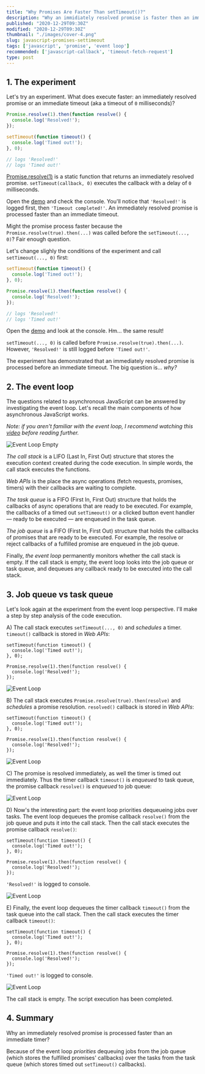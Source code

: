 ```yaml
---
title: "Why Promises Are Faster Than setTimeout()?"
description: "Why an immidiately resolved promise is faster then an immediate timeout?"
published: "2020-12-29T09:30Z"
modified: "2020-12-29T09:30Z"
thumbnail: "./images/cover-4.png"
slug: javascript-promises-settimeout
tags: ['javascript', 'promise', 'event loop']
recommended: ['javascript-callback', 'timeout-fetch-request']
type: post
---
```


## 1. The experiment

Let's try an experiment. What does execute faster: an immediately resolved promise or an immediate timeout (aka a timeout of `0` milliseconds)?  

```javascript
Promise.resolve(1).then(function resolve() {
  console.log('Resolved!');
});

setTimeout(function timeout() {
  console.log('Timed out!');
}, 0);

// logs 'Resolved!'
// logs 'Timed out!'
```

[Promise.resolve(1)](https://developer.mozilla.org/en-US/docs/Web/JavaScript/Reference/Global_Objects/Promise/resolve) is a static function that returns an immediately resolved promise. `setTimeout(callback, 0)` executes the callback with a delay of `0` milliseconds.  

Open the [demo](https://jsitor.com/wJFrt5VCiU) and check the console. You'll notice that `'Resolved!'` is logged first, then `'Timeout completed!'`. An immediately resolved promise is processed faster than an immediate timeout.  

Might the promise process faster because the `Promise.resolve(true).then(...)` was called before the `setTimeout(..., 0)`? Fair enough question.  

Let's change slighly the conditions of the experiment and call `setTimeout(..., 0)` first:

```javascript
setTimeout(function timeout() {
  console.log('Timed out!');
}, 0);

Promise.resolve(1).then(function resolve() {
  console.log('Resolved!');
});

// logs 'Resolved!'
// logs 'Timed out!'
```

Open the [demo](https://jsitor.com/kslO11KZW5) and look at the console. Hm... the same result!

`setTimeout(..., 0)` is called before `Promise.resolve(true).then(...)`. However, `'Resolved!'` is still logged before `'Timed out!'`.  

The experiment has demonstrated that an immediately resolved promise is processed before an immediate timeout. The big question is... *why?* 

## 2. The event loop

The questions related to asynchronous JavaScript can be answered by investigating the event loop. Let's recall the main components of how asynchronous JavaScript works.  

*Note: if you aren't familiar with the event loop, I recommend watching this [video](https://www.youtube.com/watch?v=8aGhZQkoFbQ) before reading further.*  

![Event Loop Empty](./images/Selection_019.png)

*The call stack* is a LIFO (Last In, First Out) structure that stores the execution context created during the code execution. In simple words, the call stack executes the functions.  

*Web APIs* is the place the async operations (fetch requests, promises, timers) with their callbacks are waiting to complete.   

*The task queue* is a FIFO (First In, First Out) structure that holds the callbacks of async operations that are ready to be executed. For example, the callbacks of a timed out `setTimeout()` or a clicked button event handler &mdash; ready to be executed &mdash; are enqueued in the task queue.  

*The job queue* is a FIFO (First In, First Out) structure that holds the callbacks of promises that are ready to be executed. For example, the resolve or reject callbacks of a fulfilled promise are enqueued in the job queue.  

Finally, *the event loop* permanently monitors whether the call stack is empty. If the call stack is empty, the event loop looks into the job queue or task queue, and dequeues any callback ready to be executed into the call stack.  

## 3. Job queue vs task queue

Let's look again at the experiment from the event loop perspective. I'll make a step by step analysis of the code execution.  

A) The call stack executes `setTimeout(..., 0)` and *schedules* a timer. `timeout()` callback is stored in *Web APIs*:

```javascript{1-3}
setTimeout(function timeout() {
  console.log('Timed out!');
}, 0);

Promise.resolve(1).then(function resolve() {
  console.log('Resolved!');
});
```

![Event Loop](./images/Selection_020.png)

B) The call stack executes `Promise.resolve(true).then(resolve)` and *schedules* a promise resolution. `resolved()` callback is stored in *Web APIs*:

```javascript{5-7}
setTimeout(function timeout() {
  console.log('Timed out!');
}, 0);

Promise.resolve(1).then(function resolve() {
  console.log('Resolved!');
});
```

![Event Loop](./images/Selection_021.png)

C) The promise is resolved immediately, as well the timer is timed out immediately. Thus the timer callback `timeout()` is *enqueued* to task queue, the promise callback `resolve()` is *enqueued* to job queue:

![Event Loop](./images/Selection_025.png)

D) Now's the interesting part: the event loop priorities dequeueing jobs over tasks. The event loop dequeues the promise callback `resolve()` from the job queue and puts it into the call stack. Then the call stack executes the promise callback `resolve()`:  

```javascript{6}
setTimeout(function timeout() {
  console.log('Timed out!');
}, 0);

Promise.resolve(1).then(function resolve() {
  console.log('Resolved!');
});
```

`'Resolved!'` is logged to console.

![Event Loop](./images/Selection_026.png)

E) Finally, the event loop dequeues the timer callback `timeout()` from the task queue into the call stack. Then the call stack executes the timer callback `timeout()`:  

```javascript{2}
setTimeout(function timeout() {
  console.log('Timed out!');
}, 0);

Promise.resolve(1).then(function resolve() {
  console.log('Resolved!');
});
```

`'Timed out!'` is logged to console.  

![Event Loop](./images/Selection_027.png)

The call stack is empty. The script execution has been completed.  

## 4. Summary

Why an immediately resolved promise is processed faster than an immediate timer?  

Because of the event loop *priorities* dequeuing jobs from the job queue (which stores the fulfilled promises' callbacks) over the tasks from the task queue (which stores timed out `setTimeout()` callbacks).  